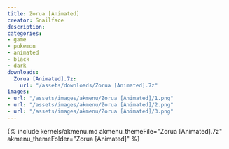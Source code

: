 ```yaml
---
title: Zorua [Animated]
creator: Snailface
description: 
categories:
- game
- pokemon
- animated
- black
- dark
downloads:
  Zorua [Animated].7z:
    url: "/assets/downloads/Zorua [Animated].7z"
images:
- url: "/assets/images/akmenu/Zorua [Animated]/1.png"
- url: "/assets/images/akmenu/Zorua [Animated]/2.png"
- url: "/assets/images/akmenu/Zorua [Animated]/3.png"
---
```


{% include kernels/akmenu.md akmenu_themeFile="Zorua [Animated].7z" akmenu_themeFolder="Zorua [Animated]" %}
